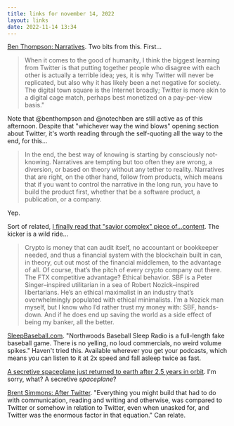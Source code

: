 ```yaml
---
title: links for november 14, 2022
layout: links
date: 2022-11-14 13:34
---
```


[Ben Thompson: Narratives](https://stratechery.com/2022/narratives/). Two bits from this. First...

> When it comes to the good of humanity, I think the biggest learning from Twitter is that putting together people who disagree with each other is actually a terrible idea; yes, it is why Twitter will never be replicated, but also why it has likely been a net negative for society. The digital town square is the Internet broadly; Twitter is more akin to a digital cage match, perhaps best monetized on a pay-per-view basis."

Note that @benthompson and @notechben are still active as of this afternoon. Despite that "whichever way the wind blows" opening section about Twitter, it's worth reading through the self-quoting all the way to the end, for this...

> In the end, the best way of knowing is starting by consciously not-knowing. Narratives are tempting but too often they are wrong, a diversion, or based on theory without any tether to reality. Narratives that are right, on the other hand, follow from products, which means that if you want to control the narrative in the long run, you have to build the product first, whether that be a software product, a publication, or a company.

Yep.

Sort of related, [I finally read that "savior complex" piece of...content](https://archive.ph/2022.11.10-002447/https://www.sequoiacap.com/article/sam-bankman-fried-spotlight/). The kicker is a wild ride...

> Crypto is money that can audit itself, no accountant or bookkeeper needed, and thus a financial system with the blockchain built in can, in theory, cut out most of the financial middlemen, to the advantage of all. Of course, that’s the pitch of every crypto company out there. The FTX competitive advantage? Ethical behavior. SBF is a Peter Singer–inspired utilitarian in a sea of Robert Nozick–inspired libertarians. He’s an ethical maximalist in an industry that’s overwhelmingly populated with ethical minimalists. I’m a Nozick man myself, but I know who I’d rather trust my money with: SBF, hands-down. And if he does end up saving the world as a side effect of being my banker, all the better.

[SleepBaseball.com](https://www.sleepbaseball.com/). "Northwoods Baseball Sleep Radio is a full-length fake baseball game. There is no yelling, no loud commercials, no weird volume spikes." Haven't tried this. Available wherever you get your podcasts, which means you can listen to it at 2x speed and fall asleep twice as fast.

[A secretive spaceplane just returned to earth after 2.5 years in orbit](https://www.theverge.com/2022/11/13/23456718/space-force-x-37b-spaceplane-returns-two-years-falconsat-8). I'm sorry, what? A secretive *spaceplane*? 

[Brent Simmons: After Twitter](https://inessential.com/2022/11/13/after_twitter). "Everything you might build that had to do with communication, reading and writing and otherwise, was compared to Twitter or somehow in relation to Twitter, even when unasked for, and Twitter was the enormous factor in that equation." Can relate.


